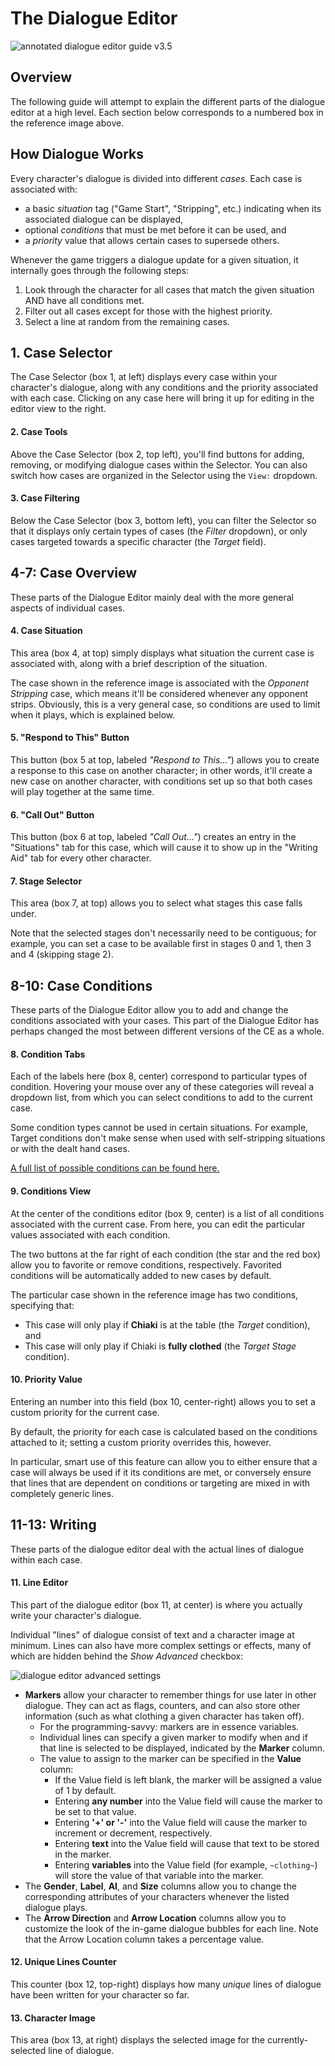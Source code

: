 # The Dialogue Editor

![annotated dialogue editor guide v3.5](images/dialogue-editor-annotated-3.5.png)

## Overview

The following guide will attempt to explain the different parts of the dialogue
editor at a high level. Each section below corresponds to a numbered box in the
reference image above.

## How Dialogue Works

Every character's dialogue is divided into different _cases_.
Each case is associated with:
 - a basic _situation_ tag ("Game Start", "Stripping", etc.) indicating when its associated dialogue can be displayed,
 - optional _conditions_ that must be met before it can be used, and
 - a _priority_ value that allows certain cases to supersede others.

Whenever the game triggers a dialogue update for a given situation, it
internally goes through the following steps:

1. Look through the character for all cases that match the given situation AND have all conditions met.
2. Filter out all cases except for those with the highest priority.
3. Select a line at random from the remaining cases.

## 1. Case Selector

The Case Selector (box 1, at left) displays every case within your character's dialogue,
along with any conditions and the priority associated with each case.
Clicking on any case here will bring it up for editing in the editor view to the right.

#### 2. Case Tools

Above the Case Selector (box 2, top left), you'll find buttons for adding, removing, or modifying dialogue cases
within the Selector. You can also switch how cases are organized in the Selector
using the `View:` dropdown.

#### 3. Case Filtering

Below the Case Selector (box 3, bottom left), you can filter the Selector so that
it displays only certain types of cases (the _Filter_ dropdown),
or only cases targeted towards a specific character (the _Target_ field).

## 4-7: Case Overview

These parts of the Dialogue Editor mainly deal with the more general aspects of individual
cases.

#### 4. Case Situation

This area (box 4, at top) simply displays what situation the current case is associated with,
along with a brief description of the situation.

The case shown in the reference image is associated with the _Opponent Stripping_ case,
which means it'll be considered whenever any opponent strips. Obviously, this is a very
general case, so conditions are used to limit when it plays, which is explained below.

#### 5. "Respond to This" Button

This button (box 5 at top, labeled _"Respond to This..."_) allows you to create a response to this case on another character;
in other words, it'll create a new case on another character, with conditions
set up so that both cases will play together at the same time.

#### 6. "Call Out" Button

This button (box 6 at top, labeled _"Call Out..."_) creates an entry in the "Situations" tab for this case, which
will cause it to show up in the "Writing Aid" tab for every other character.

#### 7. Stage Selector

This area (box 7, at top) allows you to select what stages this case falls under.

Note that the selected stages don't necessarily need to be contiguous;
for example, you can set a case to be available first in stages 0 and 1,
then 3 and 4 (skipping stage 2).

## 8-10: Case Conditions

These parts of the Dialogue Editor allow you to add and change the conditions
associated with your cases.
This part of the Dialogue Editor has perhaps changed the most between different versions
of the CE as a whole.

#### 8. Condition Tabs

Each of the labels here (box 8, center) correspond to particular types of condition.
Hovering your mouse over any of these categories will reveal a dropdown list,
from which you can select conditions to add to the current case.

Some condition types cannot be used in certain situations. For example,
Target conditions don't make sense when used with self-stripping situations
or with the dealt hand cases.

[A full list of possible conditions can be found here.](Conditions)

#### 9. Conditions View

At the center of the conditions editor (box 9, center) is a list of all conditions associated
with the current case.
From here, you can edit the particular values associated with each condition.

The two buttons at the far right of each condition (the star and the red box)
allow you to favorite or remove conditions, respectively. Favorited conditions will
be automatically added to new cases by default.

The particular case shown in the reference image has two conditions, specifying that:

 - This case will only play if **Chiaki** is at the table (the _Target_ condition), and
 - This case will only play if Chiaki is **fully clothed** (the _Target Stage_ condition).
 
#### 10. Priority Value
 
Entering an number into this field (box 10, center-right) allows you to set a
custom priority for the current case.

By default, the priority for each case is calculated based on the conditions
attached to it; setting a custom priority overrides this, however.

In particular, smart use of this feature can allow you to either ensure that a
case will always be used if it its conditions are met, or conversely ensure that
lines that are dependent on conditions or targeting are mixed in with completely generic lines.

## 11-13: Writing

These parts of the dialogue editor deal with the actual lines of dialogue within each case.

#### 11. Line Editor

This part of the dialogue editor (box 11, at center) is where you actually write your character's dialogue.

Individual "lines" of dialogue consist of text and a character image at minimum.
Lines can also have more complex settings or effects, many of which are hidden behind the _Show Advanced_ checkbox:

![dialogue editor advanced settings](images/dialogue-editor-advanced-settings.png)

 - **Markers** allow your character to remember things for use later in other dialogue. They can act as flags, counters, and can also store other information (such as what clothing a given character has taken off).
   - For the programming-savvy: markers are in essence variables.
   - Individual lines can specify a given marker to modify when and if that line is selected to be displayed, indicated by the **Marker** column.
   - The value to assign to the marker can be specified in the **Value** column:
     - If the Value field is left blank, the marker will be assigned a value of 1 by default.
     - Entering **any number** into the Value field will cause the marker to be set to that value.
     - Entering **'+' or '-'** into the Value field will cause the marker to increment or decrement, respectively.
     - Entering **text** into the Value field will cause that text to be stored in the marker.
     - Entering **variables** into the Value field (for example, `~clothing~`) will store the value of that variable into the marker.
 - The **Gender**, **Label**, **AI**, and **Size** columns allow you to change the corresponding attributes of your characters whenever the listed dialogue plays.
 - The **Arrow Direction** and **Arrow Location** columns allow you to customize the look of the in-game dialogue bubbles for each line. Note that the Arrow Location column takes a percentage value.
 
#### 12. Unique Lines Counter

This counter (box 12, top-right) displays how many _unique_ lines of dialogue have been written for your character so far.

#### 13. Character Image

This area (box 13, at right) displays the selected image for the currently-selected line of dialogue.
 
